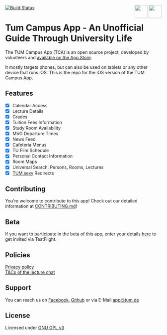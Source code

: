 [![Build Status](https://travis-ci.org/TUM-Dev/Campus-iOS.svg?branch=master)](https://travis-ci.org/TUM-Dev/Campus-iOS)
<a href="https://beta.tumcampusapp.de">
<img src="https://developer.apple.com/assets/elements/icons/testflight/testflight-64x64_2x.png" height="42" align="right">
</a>
<a href="https://itunes.apple.com/us/app/tum-campus-app/id1217412716?mt=8">
<img src="https://devimages-cdn.apple.com/app-store/marketing/guidelines/images/badge-download-on-the-app-store.svg" height="42" align="right">
</a>

# Tum Campus App - An Unofficial Guide Through University Life

The TUM Campus App (TCA) is an open source project, developed by volunteers and [available on the App Store](https://itunes.apple.com/app/id1217412716).

It mostly targets phones, but can also be used on tablets or any other device that runs iOS. This is the repo for the iOS version of the TUM Campus App.

## Features

- [x] Calendar Access
- [x] Lecture Details
- [x] Grades
- [x] Tuition Fees Information
- [x] Study Room Availability
- [x] MVG Departure Times
- [x] News Feed
- [x] Cafeteria Menus
- [x] TU Film Schedule
- [x] Personal Contact Information
- [x] Room Maps
- [x] Universal Search: Persons, Rooms, Lectures
- [x] [TUM.sexy](https://tum.sexy) Redirects

## Contributing
You're welcome to contribute to this app!
Check out our detailed information at [CONTRIBUTING.md](https://github.com/TCA-Team/iOS/blob/master/CONTRIBUTING.md)!

## Beta
If you want to participate in the beta of this app, enter your details [here](https://beta.tumcampusapp.de) to get invited via TestFlight.

## Policies
[Privacy policy](https://app.tum.de/landing/privacy/)  
[T&Cs of the lecture chat](https://app.tum.de/landing/chatterms/)

## Support
You can reach us on [Facebook](https://www.facebook.com/TUMCampus), [Github](https://github.com/TCA-Team/iOS) or via E-Mail [app@tum.de](mailto:app@tum.de)

## License
Licensed under [GNU GPL v3](http://www.gnu.org/licenses/gpl.html)

